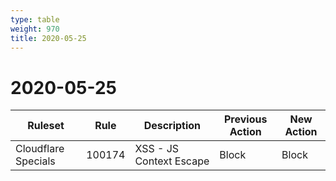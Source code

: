 ```yaml
---
type: table
weight: 970
title: 2020-05-25
---
```


# 2020-05-25

<TableWrap><table style="width: 100%">

<thead>
  <tr>
    <th>Ruleset</th>
    <th>Rule</th>
    <th>Description</th>
    <th>Previous Action</th>
    <th>New Action</th>
  </tr>
</thead>
<tbody>
  <tr>
    <td>Cloudflare Specials</td>
    <td>100174</td>
    <td>XSS - JS Context Escape</td>
    <td>Block</td>
    <td>Block</td>
  </tr>
</tbody>

</table></TableWrap>
